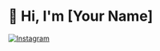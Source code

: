 # 👋 Hi, I'm [Your Name]

[![Instagram](https://img.shields.io/badge/Instagram-JohnDoe123-purple?style=flat-square&logo=instagram)](https://www.instagram.com/johndoe123/)
